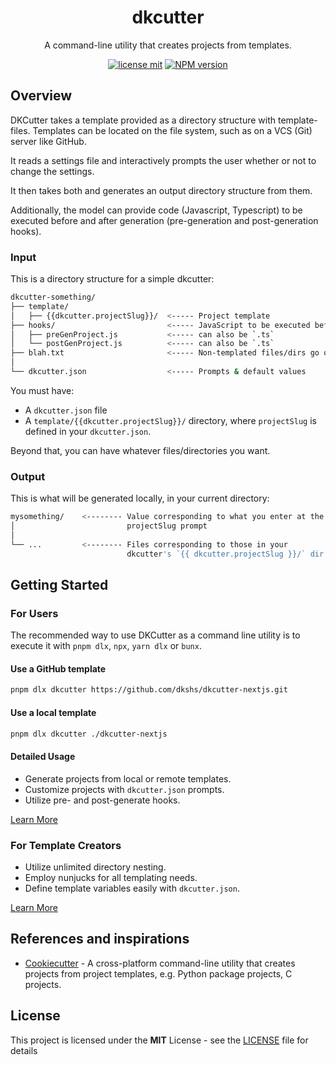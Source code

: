 <div align="center">

# dkcutter

A command-line utility that creates projects from templates.

[![license mit](https://img.shields.io/badge/licence-MIT-7c3aed)](https://github.com/dkshs/dkcutter/blob/main/LICENSE)
[![NPM version][npm-image]][npm-url]

</div>

[npm-url]: https://www.npmjs.com/package/dkcutter
[npm-image]: https://img.shields.io/npm/v/dkcutter?color=7c3aed&logoColor=7c3aed

## Overview

DKCutter takes a template provided as a directory structure with template-files. Templates can be located on the file system, such as on a VCS (Git) server like GitHub.

It reads a settings file and interactively prompts the user whether or not to change the settings.

It then takes both and generates an output directory structure from them.

Additionally, the model can provide code (Javascript, Typescript) to be executed before and after generation (pre-generation and post-generation hooks).

### Input

This is a directory structure for a simple dkcutter:

```bash
dkcutter-something/
├── template/
│   ├── {{dkcutter.projectSlug}}/  <----- Project template
├── hooks/                         <----- JavaScript to be executed before and after generation
│   ├── preGenProject.js           <----- can also be `.ts`
│   └── postGenProject.js          <----- can also be `.ts`
├── blah.txt                       <----- Non-templated files/dirs go outside
│
└── dkcutter.json                  <----- Prompts & default values
```

You must have:

- A `dkcutter.json` file
- A `template/{{dkcutter.projectSlug}}/` directory, where `projectSlug` is defined in your `dkcutter.json`.

Beyond that, you can have whatever files/directories you want.

### Output

This is what will be generated locally, in your current directory:

```bash
mysomething/    <-------- Value corresponding to what you enter at the
│                         projectSlug prompt
│
└── ...         <-------- Files corresponding to those in your
                          dkcutter's `{{ dkcutter.projectSlug }}/` dir
```

## Getting Started

### For Users

The recommended way to use DKCutter as a command line utility is to execute it with `pnpm dlx`, `npx`, `yarn dlx` or `bunx`.

#### Use a GitHub template

```bash
pnpm dlx dkcutter https://github.com/dkshs/dkcutter-nextjs.git
```

#### Use a local template

```bash
pnpm dlx dkcutter ./dkcutter-nextjs
```

#### Detailed Usage

- Generate projects from local or remote templates.
- Customize projects with `dkcutter.json` prompts.
- Utilize pre- and post-generate hooks.

[Learn More](https://github.com/dkshs/dkcutter/blob/main/docs/usage.md)

### For Template Creators

- Utilize unlimited directory nesting.
- Employ nunjucks for all templating needs.
- Define template variables easily with `dkcutter.json`.

[Learn More](https://github.com/dkshs/dkcutter/blob/main/docs/tutorials/creating-from-scratch.md)

## References and inspirations

- [Cookiecutter](https://github.com/cookiecutter/cookiecutter) - A cross-platform command-line utility that creates projects from project templates, e.g. Python package projects, C projects.

## License

This project is licensed under the **MIT** License - see the [LICENSE](https://github.com/dkshs/dkcutter/blob/main/LICENSE) file for details
